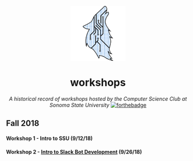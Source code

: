 <div align="center">
  <img src="https://raw.githubusercontent.com/keegandonley/workshops/master/Asset%202%402xsquare.png" width="150">
  
  # workshops
  *A historical record of workshops hosted by the Computer Science Club at Sonoma State University*
  [![forthebadge](https://forthebadge.com/images/badges/60-percent-of-the-time-works-every-time.svg)](https://forthebadge.com)
</div>

## Fall 2018
#### Workshop 1 - Intro to SSU (9/12/18)

#### Workshop 2 - [Intro to Slack Bot Development](https://github.com/keegandonley/workshops/blob/master/slackbot.md) (9/26/18)

